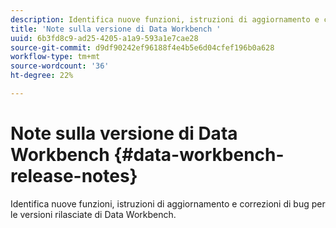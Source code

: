 ```yaml
---
description: Identifica nuove funzioni, istruzioni di aggiornamento e correzioni di bug per le versioni rilasciate di Data Workbench.
title: 'Note sulla versione di Data Workbench '
uuid: 6b3fd8c9-ad25-4205-a1a9-593a1e7cae28
source-git-commit: d9df90242ef96188f4e4b5e6d04cfef196b0a628
workflow-type: tm+mt
source-wordcount: '36'
ht-degree: 22%

---
```



# Note sulla versione di Data Workbench {#data-workbench-release-notes}

Identifica nuove funzioni, istruzioni di aggiornamento e correzioni di bug per le versioni rilasciate di Data Workbench.
